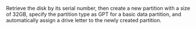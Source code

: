 Retrieve the disk by its serial number, then create a new partition with a 
size of 32GB, specify the partition type as GPT for a basic data partition, 
and automatically assign a drive letter to the newly created partition.